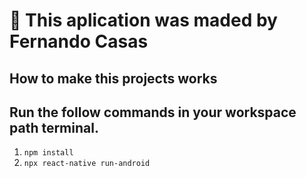 <!-- ![Imgur](https://i.imgur.com/kjkVJgh.png) -->

# :space_invader: This aplication was maded by Fernando Casas
<!-- made for the sole purpose of educating the basics of react-native programming -->

## How to make this projects works
## Run the follow commands in your workspace path terminal.

1.  `npm install`
2.  `npx react-native run-android`